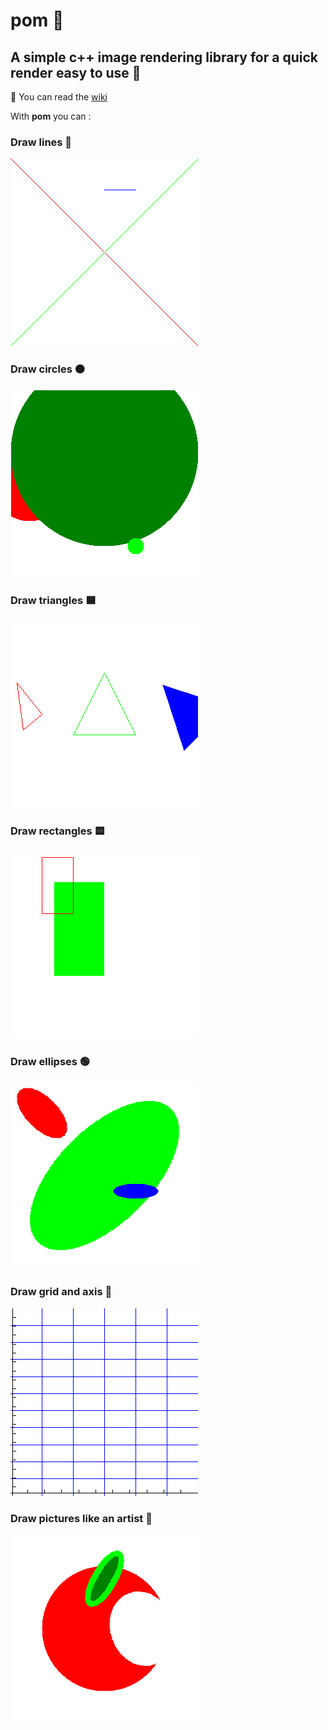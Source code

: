 # pom 🍎

## A simple c++ image rendering library for a **quick** render **easy to use** 🚀


📖 You can read the [wiki](https://github.com/FelixDubois/pom/wiki)

With **pom** you can :


### Draw lines 📏

![lines](examples/lines.png)

### Draw circles 🟠

![circles](examples/circles.png)

### Draw triangles 🟦

![lines](examples/triangles.png)

### Draw rectangles 🟨

![rect](examples/rect.png)

### Draw ellipses 🟢

![ellipse](examples/ellipses.png)

### Draw grid and axis 📐

![axis_grid](examples/grid_axis.png)

### Draw pictures like an artist 🎨

![logo](examples/logo.png)
